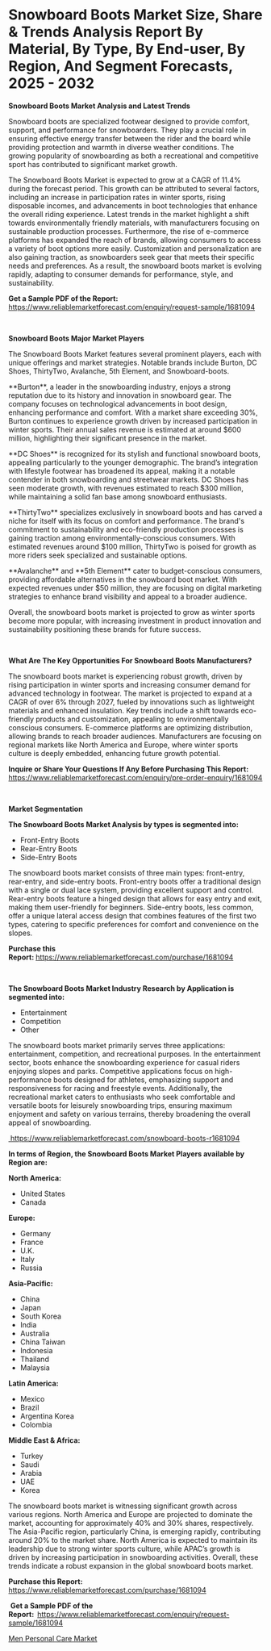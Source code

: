<p><h1>Snowboard Boots Market Size, Share & Trends Analysis Report By Material, By Type, By End-user, By Region, And Segment Forecasts, 2025 - 2032</h1></p><p><strong>Snowboard Boots Market Analysis and Latest Trends</strong></p>
<p><p>Snowboard boots are specialized footwear designed to provide comfort, support, and performance for snowboarders. They play a crucial role in ensuring effective energy transfer between the rider and the board while providing protection and warmth in diverse weather conditions. The growing popularity of snowboarding as both a recreational and competitive sport has contributed to significant market growth.</p><p>The Snowboard Boots Market is expected to grow at a CAGR of 11.4% during the forecast period. This growth can be attributed to several factors, including an increase in participation rates in winter sports, rising disposable incomes, and advancements in boot technologies that enhance the overall riding experience. Latest trends in the market highlight a shift towards environmentally friendly materials, with manufacturers focusing on sustainable production processes. Furthermore, the rise of e-commerce platforms has expanded the reach of brands, allowing consumers to access a variety of boot options more easily. Customization and personalization are also gaining traction, as snowboarders seek gear that meets their specific needs and preferences. As a result, the snowboard boots market is evolving rapidly, adapting to consumer demands for performance, style, and sustainability.</p></p>
<p><strong>Get a Sample PDF of the Report:&nbsp;</strong> <a href="https://www.reliablemarketforecast.com/enquiry/request-sample/1681094?utm_campaign=3178&utm_medium=2&utm_source=Github&utm_content=ia&utm_term=04042025&utm_id=snowboard-boots">https://www.reliablemarketforecast.com/enquiry/request-sample/1681094</a></p>
<p>&nbsp;</p>
<p><strong>Snowboard Boots Major Market Players</strong></p>
<p><p>The Snowboard Boots Market features several prominent players, each with unique offerings and market strategies. Notable brands include Burton, DC Shoes, ThirtyTwo, Avalanche, 5th Element, and Snowboard-boots. </p><p>**Burton**, a leader in the snowboarding industry, enjoys a strong reputation due to its history and innovation in snowboard gear. The company focuses on technological advancements in boot design, enhancing performance and comfort. With a market share exceeding 30%, Burton continues to experience growth driven by increased participation in winter sports. Their annual sales revenue is estimated at around $600 million, highlighting their significant presence in the market.</p><p>**DC Shoes** is recognized for its stylish and functional snowboard boots, appealing particularly to the younger demographic. The brand’s integration with lifestyle footwear has broadened its appeal, making it a notable contender in both snowboarding and streetwear markets. DC Shoes has seen moderate growth, with revenues estimated to reach $300 million, while maintaining a solid fan base among snowboard enthusiasts.</p><p>**ThirtyTwo** specializes exclusively in snowboard boots and has carved a niche for itself with its focus on comfort and performance. The brand's commitment to sustainability and eco-friendly production processes is gaining traction among environmentally-conscious consumers. With estimated revenues around $100 million, ThirtyTwo is poised for growth as more riders seek specialized and sustainable options.</p><p>**Avalanche** and **5th Element** cater to budget-conscious consumers, providing affordable alternatives in the snowboard boot market. With expected revenues under $50 million, they are focusing on digital marketing strategies to enhance brand visibility and appeal to a broader audience.</p><p>Overall, the snowboard boots market is projected to grow as winter sports become more popular, with increasing investment in product innovation and sustainability positioning these brands for future success.</p></p>
<p>&nbsp;</p>
<p><strong>What Are The Key Opportunities For Snowboard Boots Manufacturers?</strong></p>
<p><p>The snowboard boots market is experiencing robust growth, driven by rising participation in winter sports and increasing consumer demand for advanced technology in footwear. The market is projected to expand at a CAGR of over 6% through 2027, fueled by innovations such as lightweight materials and enhanced insulation. Key trends include a shift towards eco-friendly products and customization, appealing to environmentally conscious consumers. E-commerce platforms are optimizing distribution, allowing brands to reach broader audiences. Manufacturers are focusing on regional markets like North America and Europe, where winter sports culture is deeply embedded, enhancing future growth potential.</p></p>
<p><strong>Inquire or Share Your Questions If Any Before Purchasing This Report:</strong> <a href="https://www.reliablemarketforecast.com/enquiry/pre-order-enquiry/1681094?utm_campaign=3178&utm_medium=2&utm_source=Github&utm_content=ia&utm_term=04042025&utm_id=snowboard-boots">https://www.reliablemarketforecast.com/enquiry/pre-order-enquiry/1681094</a></p>
<p>&nbsp;</p>
<p><strong>Market Segmentation</strong></p>
<p><strong>The Snowboard Boots Market Analysis by types is segmented into:</strong></p>
<p><ul><li>Front-Entry Boots</li><li>Rear-Entry Boots</li><li>Side-Entry Boots</li></ul></p>
<p><p>The snowboard boots market consists of three main types: front-entry, rear-entry, and side-entry boots. Front-entry boots offer a traditional design with a single or dual lace system, providing excellent support and control. Rear-entry boots feature a hinged design that allows for easy entry and exit, making them user-friendly for beginners. Side-entry boots, less common, offer a unique lateral access design that combines features of the first two types, catering to specific preferences for comfort and convenience on the slopes.</p></p>
<p><strong>Purchase this Report:&nbsp;</strong><a href="https://www.reliablemarketforecast.com/purchase/1681094?utm_campaign=3178&utm_medium=2&utm_source=Github&utm_content=ia&utm_term=04042025&utm_id=snowboard-boots">https://www.reliablemarketforecast.com/purchase/1681094</a></p>
<p>&nbsp;</p>
<p><strong>The Snowboard Boots Market Industry Research by Application is segmented into:</strong></p>
<p><ul><li>Entertainment</li><li>Competition</li><li>Other</li></ul></p>
<p><p>The snowboard boots market primarily serves three applications: entertainment, competition, and recreational purposes. In the entertainment sector, boots enhance the snowboarding experience for casual riders enjoying slopes and parks. Competitive applications focus on high-performance boots designed for athletes, emphasizing support and responsiveness for racing and freestyle events. Additionally, the recreational market caters to enthusiasts who seek comfortable and versatile boots for leisurely snowboarding trips, ensuring maximum enjoyment and safety on various terrains, thereby broadening the overall appeal of snowboarding.</p></p>
<p><a href="https://www.reliablemarketforecast.com/snowboard-boots-r1681094?utm_campaign=3178&utm_medium=2&utm_source=Github&utm_content=ia&utm_term=04042025&utm_id=snowboard-boots">&nbsp;https://www.reliablemarketforecast.com/snowboard-boots-r1681094</a></p>
<p><strong>In terms of Region, the Snowboard Boots Market Players available by Region are:</strong></p>
<p>
    <p> <strong> North America: </strong>
        <ul>
            <li>United States</li>
            <li>Canada</li>
        </ul>
        </p> 
    <p> <strong> Europe: </strong>
        <ul>
            <li>Germany</li>
            <li>France</li>
            <li>U.K.</li>
            <li>Italy</li>
            <li>Russia</li>
        </ul>
        </p> 
    <p> <strong> Asia-Pacific: </strong>
        <ul>
            <li>China</li>
            <li>Japan</li>
            <li>South Korea</li>
            <li>India</li>
            <li>Australia</li>
            <li>China Taiwan</li>
            <li>Indonesia</li>
            <li>Thailand</li>
            <li>Malaysia</li>
        </ul>
        </p> 
    <p> <strong> Latin America: </strong>
        <ul>
            <li>Mexico</li>
            <li>Brazil</li>
            <li>Argentina Korea</li>
            <li>Colombia</li>
        </ul>
        </p> 
    <p> <strong> Middle East & Africa: </strong>
        <ul>
            <li>Turkey</li>
            <li>Saudi</li>
            <li>Arabia</li>
            <li>UAE</li>
            <li>Korea</li>
        </ul>
    </p>
    </p>
<p><p>The snowboard boots market is witnessing significant growth across various regions. North America and Europe are projected to dominate the market, accounting for approximately 40% and 30% shares, respectively. The Asia-Pacific region, particularly China, is emerging rapidly, contributing around 20% to the market share. North America is expected to maintain its leadership due to strong winter sports culture, while APAC’s growth is driven by increasing participation in snowboarding activities. Overall, these trends indicate a robust expansion in the global snowboard boots market.</p></p>
<p><strong>Purchase this Report: </strong><a href="https://www.reliablemarketforecast.com/purchase/1681094?utm_campaign=3178&utm_medium=2&utm_source=Github&utm_content=ia&utm_term=04042025&utm_id=snowboard-boots">https://www.reliablemarketforecast.com/purchase/1681094</a></p>
<p>&nbsp;<strong>Get a Sample PDF of the Report:&nbsp;&nbsp;</strong><a href="https://www.reliablemarketforecast.com/enquiry/request-sample/1681094?utm_campaign=3178&utm_medium=2&utm_source=Github&utm_content=ia&utm_term=04042025&utm_id=snowboard-boots">https://www.reliablemarketforecast.com/enquiry/request-sample/1681094</a></p>
<p><strong></strong></p>
<p><p><a href="https://github.com/jhamygunler/Market-Research-Report-List-1/blob/main/men-personal-care-market.md?utm_campaign=3178&utm_medium=2&utm_source=Github&utm_content=ia&utm_term=04042025&utm_id=snowboard-boots">Men Personal Care Market</a></p></p>